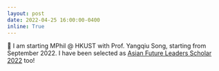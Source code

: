```yaml
---
layout: post
date: 2022-04-25 16:00:00-0400
inline: True
---
```


:tada: I am starting MPhil @ HKUST with Prof. Yangqiu Song, starting from September 2022.
I have been selected as [Asian Future Leaders Scholar 2022](https://www.bxai.org/aflsp/scholarships/aflsp-overview/) too!